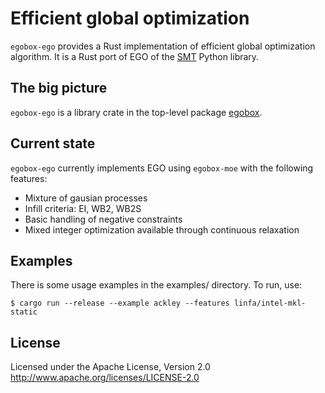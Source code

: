 # Efficient global optimization 

`egobox-ego` provides a Rust implementation of efficient global optimization algorithm.
It is a Rust port of EGO of the [SMT](https://smt.readthedocs.io) Python library.

## The big picture

`egobox-ego` is a library crate in the top-level package [egobox](https://github.com/relf/egobox).

## Current state

`egobox-ego` currently implements EGO using `egobox-moe` with the following features:

* Mixture of gausian processes
* Infill criteria: EI, WB2, WB2S
* Basic handling of negative constraints
* Mixed integer optimization available through continuous relaxation

## Examples

There is some usage examples in the examples/ directory. To run, use:

```
$ cargo run --release --example ackley --features linfa/intel-mkl-static
```

## License

Licensed under the Apache License, Version 2.0 http://www.apache.org/licenses/LICENSE-2.0

